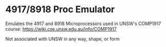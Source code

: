 4917/8918 Proc Emulator
=======================

Emulates the 4917 and 8918 Microprocessors used in UNSW's COMP1917 course: https://wiki.cse.unsw.edu.au/info/COMP1917

Not associated with UNSW in any way, shape, or form